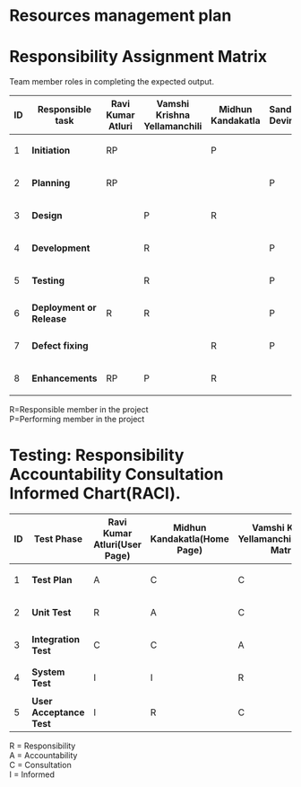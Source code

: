 # Resources management plan

# Responsibility Assignment Matrix

Team member roles in completing the expected output.


ID |Responsible task |Ravi Kumar Atluri| Vamshi Krishna Yellamanchili | Midhun Kandakatla | Sandeep Devineni |
---|---|---|---|---|---|
1 | **Initiation** |<p>RP</p>| |<p>P</p>| |
2 | **Planning**   |<p>RP</p>| | |<p>P</p>|
3 | **Design**| |<p>P</p>|<p>R</p>| |
4 | **Development**||<p>R</p>| | <p>P</p>|
5 | **Testing**| |<p>R</p>| | <p>P</p>|
6 | **Deployment or Release**|<p>R</p>| <p>R</p>| |<p>P</p> |
7 | **Defect fixing**| | | <p>R</p>|<p>P</p>|
8 | **Enhancements**|<p>RP</p>|<p>P</p> |<p>R</p> | |

R=Responsible member in the project <br/>
P=Performing member in the project <br/>

# Testing: Responsibility Accountability Consultation Informed Chart(RACI).



ID|Test Phase|Ravi Kumar Atluri(User Page)|Midhun Kandakatla(Home Page)|Vamshi Krishna Yellamanchili(Process Matrix)|Sandeep Devineni(Quiz Portal)|
---|---|---|---|---|---|
1 | **Test Plan** |<p>A</p>|<p>C</p>|<p>C</p>|<p>I</p>|
2 | **Unit Test**  |<p>R</p>|<p>A</p>|<p>C</p>|<p>I</p>|
3 | **Integration Test**|<p>C</p>|<p>C</p>|<p>A</p>|<p>R</p> |
4 | **System Test**| <p>I</p>|<p>I</p> |<p>R</p>|<p>A</p> |
5 | **User Acceptance Test**|<p>I</p> | <p>R</p>|<p>C </p>| <p>R</p>|

R = Responsibility<br/>
A = Accountability<br/>
C = Consultation<br/>
I = Informed<br/>


